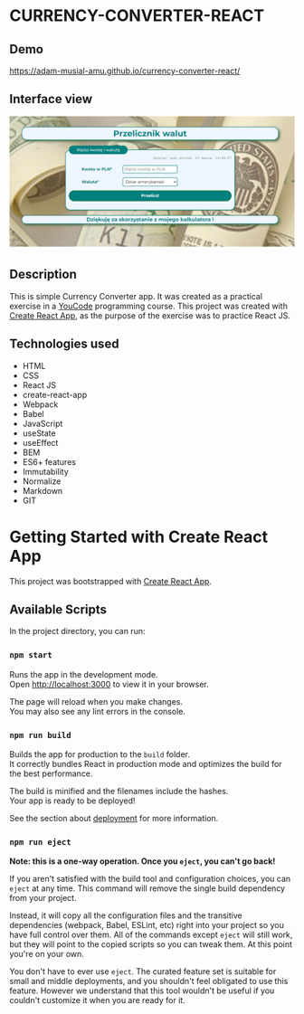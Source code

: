 # CURRENCY-CONVERTER-REACT
## Demo
https://adam-musial-amu.github.io/currency-converter-react/

## Interface view
![CURRENCY-CONVERTER](public/interface_view.gif)
## Description
This is simple Currency Converter app. It was created as a practical exercise in a [YouCode](https://www.facebook.com/youcodepl) programming course. This project was created with [Create React App](https://github.com/facebook/create-react-app), as the purpose of the exercise was to practice React JS.
## Technologies used
- HTML
- CSS
- React JS
- create-react-app
- Webpack
- Babel
- JavaScript
- useState
- useEffect
- BEM
- ES6+ features
- Immutability
- Normalize
- Markdown
- GIT
# Getting Started with Create React App

This project was bootstrapped with [Create React App](https://github.com/facebook/create-react-app).

## Available Scripts

In the project directory, you can run:

### `npm start`

Runs the app in the development mode.\
Open [http://localhost:3000](http://localhost:3000) to view it in your browser.

The page will reload when you make changes.\
You may also see any lint errors in the console.

### `npm run build`

Builds the app for production to the `build` folder.\
It correctly bundles React in production mode and optimizes the build for the best performance.

The build is minified and the filenames include the hashes.\
Your app is ready to be deployed!

See the section about [deployment](https://facebook.github.io/create-react-app/docs/deployment) for more information.

### `npm run eject`

**Note: this is a one-way operation. Once you `eject`, you can't go back!**

If you aren't satisfied with the build tool and configuration choices, you can `eject` at any time. This command will remove the single build dependency from your project.

Instead, it will copy all the configuration files and the transitive dependencies (webpack, Babel, ESLint, etc) right into your project so you have full control over them. All of the commands except `eject` will still work, but they will point to the copied scripts so you can tweak them. At this point you're on your own.

You don't have to ever use `eject`. The curated feature set is suitable for small and middle deployments, and you shouldn't feel obligated to use this feature. However we understand that this tool wouldn't be useful if you couldn't customize it when you are ready for it.

